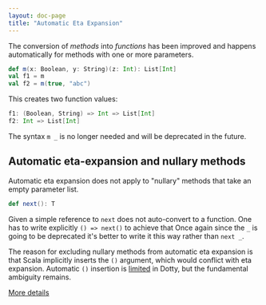 ```yaml
---
layout: doc-page
title: "Automatic Eta Expansion"
---
```


The conversion of _methods_ into _functions_ has been improved and happens automatically for methods with one or more parameters.

```scala
def m(x: Boolean, y: String)(z: Int): List[Int]
val f1 = m
val f2 = m(true, "abc")
```

This creates two function values:
```scala
f1: (Boolean, String) => Int => List[Int]
f2: Int => List[Int]
```

The syntax `m _` is no longer needed and will be deprecated in the future.

## Automatic eta-expansion and nullary methods

Automatic eta expansion does not apply to "nullary" methods that take an empty parameter list.

```scala
def next(): T
```

Given a simple reference to `next` does not auto-convert to a function.
One has to write explicitly `() => next()` to achieve that
Once again since the `_` is going to be deprecated it's better to write it this way
rather than `next _`.

The reason for excluding nullary methods from automatic eta expansion
is that Scala implicitly inserts the `()` argument, which would
conflict with eta expansion. Automatic `()` insertion is
[limited](../dropped/auto-apply.md) in Dotty, but the fundamental ambiguity
remains.

[More details](eta-expansion-spec.html)

